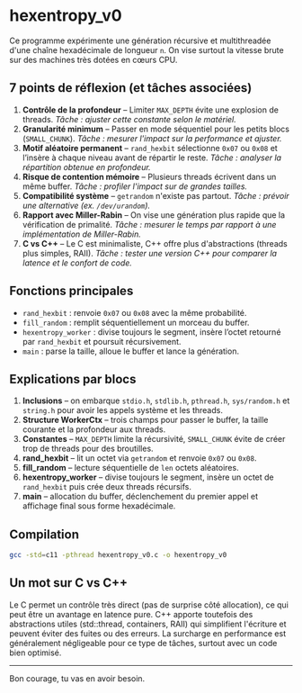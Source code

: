 # hexentropy_v0

Ce programme expérimente une génération récursive et multithreadée d'une chaîne hexadécimale de longueur `n`. On vise surtout la vitesse brute sur des machines très dotées en cœurs CPU.

## 7 points de réflexion (et tâches associées)
1. **Contrôle de la profondeur** –
   Limiter `MAX_DEPTH` évite une explosion de threads.
   *Tâche : ajuster cette constante selon le matériel.*
2. **Granularité minimum** –
   Passer en mode séquentiel pour les petits blocs (`SMALL_CHUNK`).
   *Tâche : mesurer l'impact sur la performance et ajuster.*
3. **Motif aléatoire permanent** –
   `rand_hexbit` sélectionne `0x07` ou `0x08` et l’insère à chaque niveau avant de
   répartir le reste.
   *Tâche : analyser la répartition obtenue en profondeur.*
4. **Risque de contention mémoire** –
   Plusieurs threads écrivent dans un même buffer.
   *Tâche : profiler l'impact sur de grandes tailles.*
5. **Compatibilité système** –
   `getrandom` n'existe pas partout.
   *Tâche : prévoir une alternative (ex. `/dev/urandom`).*
6. **Rapport avec Miller-Rabin** –
   On vise une génération plus rapide que la vérification de primalité.
   *Tâche : mesurer le temps par rapport à une implémentation de Miller-Rabin.*
7. **C vs C++** –
   Le C est minimaliste, C++ offre plus d'abstractions (threads plus simples, RAII).
   *Tâche : tester une version C++ pour comparer la latence et le confort de code.*

## Fonctions principales
- `rand_hexbit` : renvoie `0x07` ou `0x08` avec la même probabilité.
- `fill_random` : remplit séquentiellement un morceau du buffer.
- `hexentropy_worker` : divise toujours le segment, insère l’octet retourné par `rand_hexbit` et poursuit récursivement.
- `main` : parse la taille, alloue le buffer et lance la génération.

## Explications par blocs
1. **Inclusions** – on embarque `stdio.h`, `stdlib.h`, `pthread.h`,
   `sys/random.h` et `string.h` pour avoir les appels système et les threads.
2. **Structure WorkerCtx** – trois champs pour passer le buffer, la taille
   courante et la profondeur aux threads.
3. **Constantes** – `MAX_DEPTH` limite la récursivité, `SMALL_CHUNK` évite de
   créer trop de threads pour des broutilles.
4. **rand_hexbit** – lit un octet via `getrandom` et renvoie `0x07` ou `0x08`.
5. **fill_random** – lecture séquentielle de `len` octets aléatoires.
6. **hexentropy_worker** – divise toujours le segment, insère un octet de `rand_hexbit` puis crée deux threads récursifs.
7. **main** – allocation du buffer, déclenchement du premier appel et affichage
   final sous forme hexadécimale.

## Compilation
```bash
gcc -std=c11 -pthread hexentropy_v0.c -o hexentropy_v0
```

## Un mot sur C vs C++
Le C permet un contrôle très direct (pas de surprise côté allocation), ce qui peut être un avantage en latence pure. C++ apporte toutefois des abstractions utiles (std::thread, containers, RAII) qui simplifient l'écriture et peuvent éviter des fuites ou des erreurs. La surcharge en performance est généralement négligeable pour ce type de tâches, surtout avec un code bien optimisé.

---
Bon courage, tu vas en avoir besoin.

